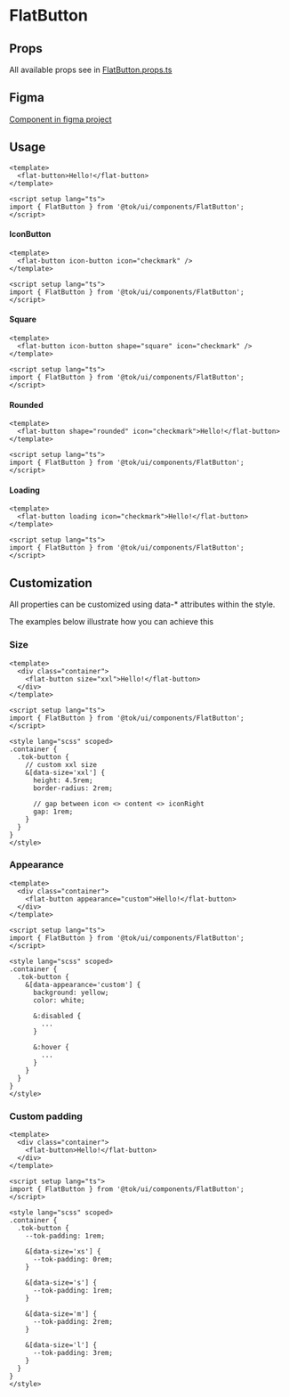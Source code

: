 # FlatButton

## Props

All available props see in [FlatButton.props.ts](./FlatButton.props.ts)

## Figma

[Component in figma project](https://www.figma.com/file/ssQqPZ2vqZhD4QF2xyCTd2/Telegram-Onboarding--ToolKit?type=design&node-id=139-1039&mode=design&t=6yuiDJRdwfFJ7dVT-0)

## Usage

```vue
<template>
  <flat-button>Hello!</flat-button>
</template>

<script setup lang="ts">
import { FlatButton } from '@tok/ui/components/FlatButton';
</script>
```

#### IconButton

```vue
<template>
  <flat-button icon-button icon="checkmark" />
</template>

<script setup lang="ts">
import { FlatButton } from '@tok/ui/components/FlatButton';
</script>
```

#### Square

```vue
<template>
  <flat-button icon-button shape="square" icon="checkmark" />
</template>

<script setup lang="ts">
import { FlatButton } from '@tok/ui/components/FlatButton';
</script>
```

#### Rounded

```vue
<template>
  <flat-button shape="rounded" icon="checkmark">Hello!</flat-button>
</template>

<script setup lang="ts">
import { FlatButton } from '@tok/ui/components/FlatButton';
</script>
```

#### Loading

```vue
<template>
  <flat-button loading icon="checkmark">Hello!</flat-button>
</template>

<script setup lang="ts">
import { FlatButton } from '@tok/ui/components/FlatButton';
</script>
```

## Customization

All properties can be customized using data-\* attributes within the style.

The examples below illustrate how you can achieve this

### Size

```vue
<template>
  <div class="container">
    <flat-button size="xxl">Hello!</flat-button>
  </div>
</template>

<script setup lang="ts">
import { FlatButton } from '@tok/ui/components/FlatButton';
</script>

<style lang="scss" scoped>
.container {
  .tok-button {
    // custom xxl size
    &[data-size='xxl'] {
      height: 4.5rem;
      border-radius: 2rem;

      // gap between icon <> content <> iconRight
      gap: 1rem;
    }
  }
}
</style>
```

### Appearance

```vue
<template>
  <div class="container">
    <flat-button appearance="custom">Hello!</flat-button>
  </div>
</template>

<script setup lang="ts">
import { FlatButton } from '@tok/ui/components/FlatButton';
</script>

<style lang="scss" scoped>
.container {
  .tok-button {
    &[data-appearance='custom'] {
      background: yellow;
      color: white;

      &:disabled {
        ...
      }

      &:hover {
        ...
      }
    }
  }
}
</style>
```

### Custom padding

```vue
<template>
  <div class="container">
    <flat-button>Hello!</flat-button>
  </div>
</template>

<script setup lang="ts">
import { FlatButton } from '@tok/ui/components/FlatButton';
</script>

<style lang="scss" scoped>
.container {
  .tok-button {
    --tok-padding: 1rem;

    &[data-size='xs'] {
      --tok-padding: 0rem;
    }

    &[data-size='s'] {
      --tok-padding: 1rem;
    }

    &[data-size='m'] {
      --tok-padding: 2rem;
    }

    &[data-size='l'] {
      --tok-padding: 3rem;
    }
  }
}
</style>
```
